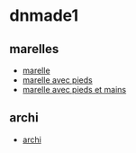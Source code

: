 # dnmade1

## marelles

*  [marelle](./marelle.html)
*  [marelle avec pieds](./marelle_pieds.html)
*  [marelle avec pieds et mains](./marelle_pieds-mains.html)

## archi

*  [archi](./archi.html)
